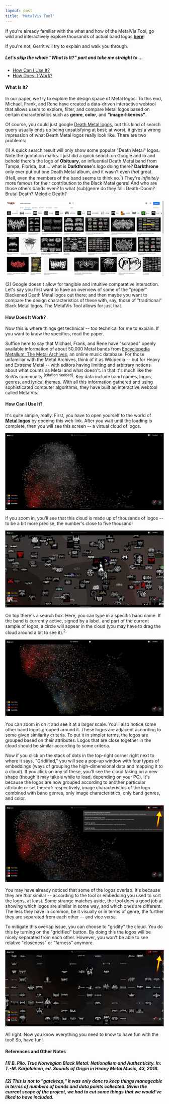 ```yaml
---
layout: post
title: 'MetalVis Tool'
---
```


If you're already familiar with the what and how of the MetalVis Tool, go wild and interactively explore thousands of actual band logos <a href="https://renecutura.eu/metalvis" target="_blank" rel="noopener"><span>**here**</span></a>! 

If you're not, Gerrit will try to explain and walk you through.

##### Let's skip the whole "What Is It?" part and take me straight to ...
- [How Can I Use It?](#what)
- [How Does It Work?](#work)

<a name="what"></a> 
#### What Is It?
In our paper, we try to explore the design space of Metal logos. To this end, Michael, Frank, and Rene have created a data-driven interactive webtool that allows users to explore, filter, and compare Metal logos based on certain characteristics such as **genre**, **color**, and **"image-likeness"**.

Of course, you could just google <a href="https://letmegooglethat.com/?q=Death+Metal+logos" target="_blank" rel="noopener"><span>Death Metal logos</span></a>, but this kind of search query usually ends up being unsatisfying at best; at worst, it gives a wrong impression of what Death Metal logos really look like. There are two problems: 

(1) A quick search result will only show some popular "Death Metal" logos. Note the quotation marks. I just did a quick search on Google and lo and behold there's the logo of **Obituary**, an influential Death Metal band from Tampa, Florida, but ... what is **Darkthrone**'s logo doing there? **Darkthrone** only ever put out one Death Metal album, and it wasn't even *that* great. (Hell, even the members of the band seems to think so.<sup>1</sup>) They're *infinitely* more famous for their contribution to the Black Metal genre! And who are those others bands even? In what (sub)genre do they fall: Death-Doom? Brutal Death? Melodic Death? 

![Wait what](..\assets\img\projects\metalvis\screen.JPG)

(2) Google doesn't allow for tangible and intuitive comparative interaction. Let's say you first want to have an overview of some of the "proper" Blackened Death Metal logos out there; and then maybe you want to compare the design characteristics of these with, say, those of "traditional" Black Metal logos. The MetalVis Tool allows for just that.

<a name="work"></a> 
#### How Does It Work?
Now this is where things get technical -- *too* technical for me to explain. If you want to know the specifics, read the paper. 

Suffice here to say that Michael, Frank, and Rene have "scraped" openly available information of about 50,000 Metal bands from <a href="https://www.metal-archives.com/" target="_blank" rel="noopener"><span>Encyclopedia Metallum: The Metal Archives</span></a>, an online music database. For those unfamiliar with the Metal Archives, think of it as Wikipedia -- but for Heavy and Extreme Metal -- with editors having limiting and arbitrary notions about what counts as Metal and what doesn't. In that it's much like the SciVis community <sup>[citation needed]</sup>. Key data include band names, logos, genres, and lyrical themes. With all this information gathered and using sophisticated computer algorithms, they have built an interactive webtool called MetalVis. 

<a name="use"></a> 
#### How Can I Use It?
It's quite simple, really. First, you have to open yourself to the world of <a href="https://renecutura.eu/metalvis" target="_blank" rel="noopener"><span>**Metal logos**</span></a> by opening this web link. After you wait until the loading is complete, then you will see this screen -- a virtual cloud of logos.

![Metalvis](..\assets\img\projects\metalvis\screen2.JPG)

 If you zoom in, you'll see that this cloud is made up of thousands of logos -- to be a bit more precise, the number's close to five thousand!

![Zoom](..\assets\img\projects\metalvis\screen3.JPG)

On top there's a search box. Here, you can type in a specific band name. If the band is currently active, signed by a label, and part of the current sample of logos, a circle will appear in the cloud (you may have to drag the cloud around a bit to see it).<sup>2</sup>

![Search](..\assets\img\projects\metalvis\search.JPG)

You can zoom in on it and see it at a larger scale. You'll also notice some other band logos grouped around it. These logos are adjacent according to some given similarity criteria. To put it in simpler terms, the logos are grouped based on their attributes. Logos that are close together in the cloud should be similar according to some criteria.

Now if you click on the stack of dots in the top-right corner right next to where it says, "Gridified," you will see a pop-up window with four types of embeddings (ways of grouping the high-dimensional data and mapping it to a cloud). If you click on any of these, you'll see the cloud taking on a new shape (though it may take a while to load, depending on your PC). It's because the logos are now grouped according to another particular attribute or set thereof: respectively, image characteristics of the logo combined with band genres, only image characteristics, only band genres, and color.

![Embeddings](..\assets\img\projects\metalvis\screen5.jpg)

You may have already noticed that some of the logos overlap. It's because they are *that* similar -- according to the tool or embedding you used to sort the logos, at least. Some strange matches aside, the tool does a good job at showing which logos are similar in some way, and which ones are different. The less they have in common, be it visually or in terms of genre, the further they are separated from each other -- and vice versa.

To mitigate this overlap issue, you can choose to "gridify" the cloud. You do this by turning on the "gridified" button. By doing this the logos will be nicely separated from each other. However, you won't be able to see relative "closeness" or "farness" anymore.

![Embeddings](..\assets\img\projects\metalvis\gridified2.JPG)

All right. Now you know everything you need to know to have fun with the tool! So, have fun!  


#### References and Other Notes
##### [1] B. Pilo. True Norwegian Black Metal: Nationalism and Authenticity. In: T.-M. Karjalainen, ed. *Sounds of Origin in Heavy Metal Music*, 43, 2018.
##### [2] This is not to "gatekeep," it was only done to keep things manageable in terms of numbers of bands and data points collected. Given the current scope of the project, we had to cut some things that we would've liked to have included. 